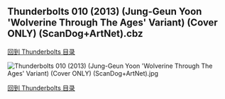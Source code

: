 ## Thunderbolts 010 (2013) (Jung-Geun Yoon 'Wolverine Through The Ages' Variant) (Cover ONLY) (ScanDog+ArtNet).cbz


[回到 Thunderbolts 目录](https://github.com/alicewish/markdown/blob/master/series/Thunderbolts.md)


![Thunderbolts 010 (2013) (Jung-Geun Yoon 'Wolverine Through The Ages' Variant) (Cover ONLY) (ScanDog+ArtNet).jpg](https://wx1.sinaimg.cn/large/6a9fdecaly1fr0yexq0wnj21401pk7mx.jpg)

[回到 Thunderbolts 目录](https://github.com/alicewish/markdown/blob/master/series/Thunderbolts.md)

